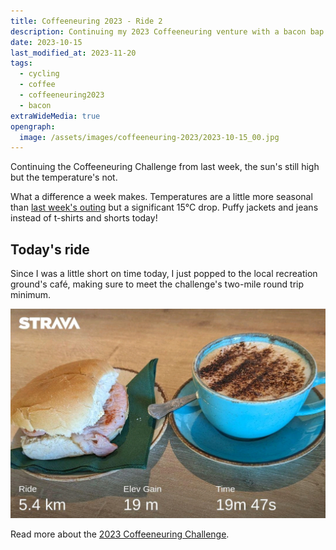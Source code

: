 ```yaml
---
title: Coffeeneuring 2023 - Ride 2
description: Continuing my 2023 Coffeeneuring venture with a bacon bap.
date: 2023-10-15
last_modified_at: 2023-11-20
tags:
  - cycling
  - coffee
  - coffeeneuring2023
  - bacon
extraWideMedia: true
opengraph:
  image: /assets/images/coffeeneuring-2023/2023-10-15_00.jpg
---
```


Continuing the Coffeeneuring Challenge from last week, the sun's still high but the temperature's not.

What a difference a week makes. Temperatures are a little more seasonal than [last week's outing](./2023-10-08-coffeeneuring-kick-off.md) but a significant 15&deg;C drop. Puffy jackets and jeans instead of t-shirts and shorts today!

## Today's ride

Since I was a little short on time today, I just popped to the local recreation ground's café, making sure to meet the challenge's two-mile round trip minimum.

![A bacon bap and a cappuccino](/assets/images/coffeeneuring-2023/2023-10-15_01-coffee-and-bacon-bap.jpg)

Read more about the [2023 Coffeeneuring Challenge](https://chasingmailboxes.com/2023/09/24/coffeeneuring-challenge-2023-lucky-13/).
